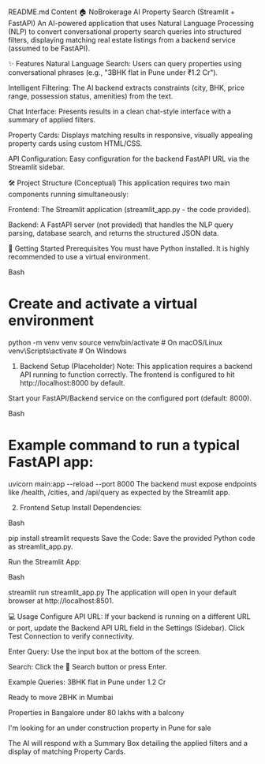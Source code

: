 README.md Content
🏠 NoBrokerage AI Property Search (Streamlit + FastAPI)
An AI-powered application that uses Natural Language Processing (NLP) to convert conversational property search queries into structured filters, displaying matching real estate listings from a backend service (assumed to be FastAPI).

✨ Features
Natural Language Search: Users can query properties using conversational phrases (e.g., "3BHK flat in Pune under ₹1.2 Cr").

Intelligent Filtering: The AI backend extracts constraints (city, BHK, price range, possession status, amenities) from the text.

Chat Interface: Presents results in a clean chat-style interface with a summary of applied filters.

Property Cards: Displays matching results in responsive, visually appealing property cards using custom HTML/CSS.

API Configuration: Easy configuration for the backend FastAPI URL via the Streamlit sidebar.

🛠️ Project Structure (Conceptual)
This application requires two main components running simultaneously:

Frontend: The Streamlit application (streamlit_app.py - the code provided).

Backend: A FastAPI server (not provided) that handles the NLP query parsing, database search, and returns the structured JSON data.

🚀 Getting Started
Prerequisites
You must have Python installed. It is highly recommended to use a virtual environment.

Bash

# Create and activate a virtual environment
python -m venv venv
source venv/bin/activate  # On macOS/Linux
venv\Scripts\activate   # On Windows
1. Backend Setup (Placeholder)
Note: This application requires a backend API running to function correctly. The frontend is configured to hit http://localhost:8000 by default.

Start your FastAPI/Backend service on the configured port (default: 8000).

Bash

# Example command to run a typical FastAPI app:
uvicorn main:app --reload --port 8000
The backend must expose endpoints like /health, /cities, and /api/query as expected by the Streamlit app.

2. Frontend Setup
Install Dependencies:

Bash

pip install streamlit requests
Save the Code: Save the provided Python code as streamlit_app.py.

Run the Streamlit App:

Bash

streamlit run streamlit_app.py
The application will open in your default browser at http://localhost:8501.

💻 Usage
Configure API URL: If your backend is running on a different URL or port, update the Backend API URL field in the Settings (Sidebar). Click Test Connection to verify connectivity.

Enter Query: Use the input box at the bottom of the screen.

Search: Click the 🚀 Search button or press Enter.

Example Queries:
3BHK flat in Pune under 1.2 Cr

Ready to move 2BHK in Mumbai

Properties in Bangalore under 80 lakhs with a balcony

I'm looking for an under construction property in Pune for sale

The AI will respond with a Summary Box detailing the applied filters and a display of matching Property Cards.